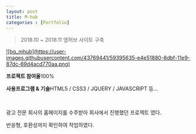 ```yaml
---
layout: post
title: M-hub
categories : [Portfolio]
---
```

> 2018.10 ~ 2018.11 엠허브 사이트 구축

<a class="img_company" href="http://www.m-hub.co.kr/mhub/index.do" title="엠허브 바로가기">
![bg_mhub](https://user-images.githubusercontent.com/43769441/59395635-e4e51880-8dbf-11e9-87dc-69d4acd770aa.png)
</a>

<p class="no-bottom"><strong>프로젝트 참여율</strong>100%</p>
<p class="no-bottom"><strong>사용프로그램 & 기술</strong>HTML5 / CSS3 / JQUERY / JAVASCRIPT 등...</p>
<br>
<p>광고 전문 회사의 홈페이지를 수주받아 회사에서 진행했던 프로젝트 였다.</p>
<p>반응형, 호환성까지 확인하여 작업하였다.</p>






